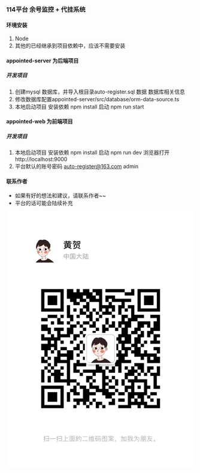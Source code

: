 ### 114平台 余号监控 + 代挂系统

#### 环境安装
  1. Node
  2. 其他的已经继承到项目依赖中，应该不需要安装

#### appointed-server 为后端项目
##### 开发项目 
  1. 创建mysql 数据库，并导入根目录auto-register.sql 数据
  数据库相关信息
  2. 修改数据库配置appointed-server/src/database/orm-data-source.ts
  3. 本地启动项目
    安装依赖 npm install
    启动 npm run start

#### appointed-web 为前端项目

##### 开发项目 
  1. 本地启动项目
    安装依赖 npm install
    启动 npm run dev
    浏览器打开 http://localhost:9000
  2. 平台默认的账号密码 auto-register@163.com
      admin



#### 联系作者
* 如果有好的想法和建议，请联系作者~~
* 平台的话可能会陆续补充

![微信](images/WechatIMG2.jpeg)




